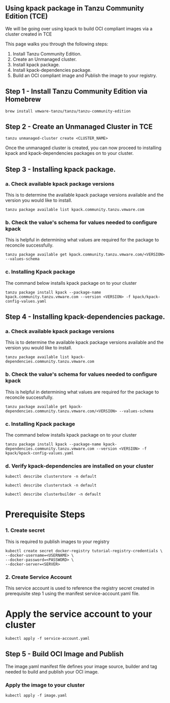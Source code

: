 ## Using kpack package in Tanzu Community Edition (TCE)
We will be going over using kpack to build OCI compliant images via a cluster created in TCE

This page walks you through the following steps:

1. Install Tanzu Community Edition.
2. Create an Unmanaged cluster.
3. Install kpack package.
4. Install kpack-dependencies package.
5. Build an OCI compliant image and Publish the image to your registry.


## Step 1 - Install Tanzu Community Edition via Homebrew

```shell
brew install vmware-tanzu/tanzu/tanzu-community-edition
```

## Step 2 - Create an Unmanaged Cluster in TCE

```shell
tanzu unmanaged-cluster create <CLUSTER_NAME>
```

Once the unmanaged cluster is created, you can now proceed to installing kpack and kpack-dependencies packages on to your cluster. 

## Step 3 - Installing kpack package.

### a. Check available kpack package versions

This is to determine the available kpack package versions available and the version you would like to install.

```shell
tanzu package available list kpack.community.tanzu.vmware.com
```

### b. Check the value's schema for values needed to configure kpack

This is helpful in determining what values are required for the package to reconcile successfully. 

```shell
tanzu package available get kpack.community.tanzu.vmware.com/<VERSION> --values-schema
```

### c. Installing Kpack package

The command below installs kpack package on to your cluster
```shell
tanzu package install kpack --package-name kpack.community.tanzu.vmware.com --version <VERSION> -f kpack/kpack-config-values.yaml
```

## Step 4 - Installing kpack-dependencies package.

### a. Check available kpack package versions

This is to determine the available kpack package versions available and the version you would like to install.

```shell
tanzu package available list kpack-dependencies.community.tanzu.vmware.com
```

### b. Check the value's schema for values needed to configure kpack

This is helpful in determining what values are required for the package to reconcile successfully.

```shell
tanzu package available get kpack-dependencies.community.tanzu.vmware.com/<VERSION> --values-schema
```

### c. Installing Kpack package

The command below installs kpack package on to your cluster
```shell
tanzu package install kpack --package-name kpack-dependencies.community.tanzu.vmware.com --version <VERSION> -f kpack/kpack-config-values.yaml
```

### d. Verify kpack-dependencies are installed on your cluster

```shell
kubectl describe clusterstore -n default
```

```shell
kubectl describe clusterstack -n default
```

```shell
kubectl describe clusterbuilder -n default
```

# Prerequisite Steps

### 1. Create secret
This is required to publish images to your registry

```shell
kubectl create secret docker-registry tutorial-registry-credentials \
--docker-username=<USERNAME> \
--docker-password=<PASSWORD> \
--docker-server=<SERVER>
```

### 2. Create Service Account
This service account is used to reference the registry secret created in prerequisite step 1 using the manifest service-account.yaml file.

# Apply the service account to your cluster
```shell
kubectl apply -f service-account.yaml
```

## Step 5 - Build OCI Image and Publish

The image.yaml manifest file defines your image source, builder and tag needed to build and publish your OCI image.   

### Apply the image to your cluster
```shell
kubectl apply -f image.yaml
```